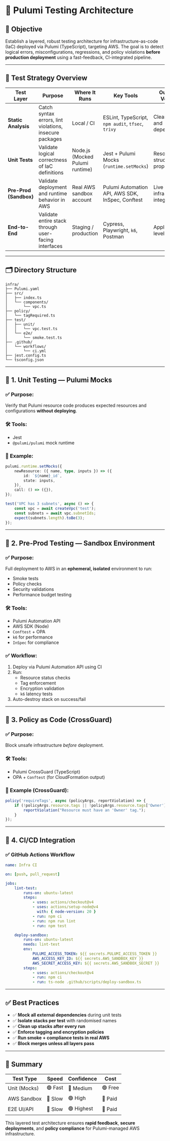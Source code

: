 # 🧪 Pulumi Testing Architecture

## 📌 Objective

Establish a layered, robust testing architecture for infrastructure-as-code (IaC) deployed via Pulumi (TypeScript), targeting AWS. The goal is to detect logical errors, misconfigurations, regressions, and policy violations **before production deployment** using a fast-feedback, CI-integrated pipeline.

---

## 🔖 Test Strategy Overview

| Test Layer             | Purpose                                                 | Where It Runs                   | Key Tools                                         | Outcome Verified                |
| ---------------------- | ------------------------------------------------------- | ------------------------------- | ------------------------------------------------- | ------------------------------- |
| **Static Analysis**    | Catch syntax errors, lint violations, insecure packages | Local / CI                      | ESLint, TypeScript, `npm audit`, `tfsec`, `trivy` | Clean code and dependencies     |
| **Unit Tests**         | Validate logical correctness of IaC definitions         | Node.js (Mocked Pulumi runtime) | Jest + Pulumi Mocks (`runtime.setMocks`)          | Resource structure & properties |
| **Pre-Prod (Sandbox)** | Validate deployment and runtime behavior in AWS         | Real AWS sandbox account        | Pulumi Automation API, AWS SDK, InSpec, Conftest  | Live infrastructure integrity   |
| **End-to-End**         | Validate entire stack through user-facing interfaces    | Staging / production            | Cypress, Playwright, `k6`, Postman                | Application-level SLOs          |

---

## 🗂 Directory Structure

```
infra/
├── Pulumi.yaml
├── src/
│   ├── index.ts
│   └── components/
│       └── vpc.ts
├── policy/
│   └── tagRequired.ts
├── test/
│   ├── unit/
│   │   └── vpc.test.ts
│   └── e2e/
│       └── smoke.test.ts
├── .github/
│   └── workflows/
│       └── ci.yml
├── jest.config.ts
└── tsconfig.json
```

---

## 🔬 1. Unit Testing — Pulumi Mocks

### ✅ Purpose:

Verify that Pulumi resource code produces expected resources and configurations **without deploying**.

### 🛠 Tools:

- Jest
- `@pulumi/pulumi` mock runtime

### 🧪 Example:

```ts
pulumi.runtime.setMocks({
    newResource: ({ name, type, inputs }) => ({
        id: `${name}_id`,
        state: inputs,
    }),
    call: () => ({}),
});

test('VPC has 3 subnets', async () => {
    const vpc = await createVpc('test');
    const subnets = await vpc.subnetIds;
    expect(subnets.length).toBe(3);
});
```

---

## 🧪 2. Pre-Prod Testing — Sandbox Environment

### ✅ Purpose:

Full deployment to AWS in an **ephemeral, isolated** environment to run:

- Smoke tests
- Policy checks
- Security validations
- Performance budget testing

### 🛠 Tools:

- Pulumi Automation API
- AWS SDK (Node)
- `Conftest` + OPA
- `k6` for performance
- `InSpec` for compliance

### ✅ Workflow:

1. Deploy via Pulumi Automation API using CI
2. Run:
    - Resource status checks
    - Tag enforcement
    - Encryption validation
    - `k6` latency tests
3. Auto-destroy stack on success/fail

---

## 🔐 3. Policy as Code (CrossGuard)

### ✅ Purpose:

Block unsafe infrastructure _before_ deployment.

### 🛠 Tools:

- Pulumi CrossGuard (TypeScript)
- OPA + `Conftest` (for CloudFormation output)

### 🧪 Example (CrossGuard):

```ts
policy('requireTags', async (policyArgs, reportViolation) => {
    if (!policyArgs.resource.tags || !policyArgs.resource.tags['Owner']) {
        reportViolation("Resource must have an 'Owner' tag.");
    }
});
```

---

## 🚦 4. CI/CD Integration

### ✅ GitHub Actions Workflow

```yaml
name: Infra CI

on: [push, pull_request]

jobs:
    lint-test:
        runs-on: ubuntu-latest
        steps:
            - uses: actions/checkout@v4
            - uses: actions/setup-node@v4
              with: { node-version: 20 }
            - run: npm ci
            - run: npm run lint
            - run: npm test

    deploy-sandbox:
        runs-on: ubuntu-latest
        needs: lint-test
        env:
            PULUMI_ACCESS_TOKEN: ${{ secrets.PULUMI_ACCESS_TOKEN }}
            AWS_ACCESS_KEY_ID: ${{ secrets.AWS_SANDBOX_KEY }}
            AWS_SECRET_ACCESS_KEY: ${{ secrets.AWS_SANDBOX_SECRET }}
        steps:
            - uses: actions/checkout@v4
            - run: npm ci
            - run: ts-node .github/scripts/deploy-sandbox.ts
```

---

## ✅ Best Practices

- ✅ **Mock all external dependencies** during unit tests
- ✅ **Isolate stacks per test** with randomised names
- ✅ **Clean up stacks after every run**
- ✅ **Enforce tagging and encryption policies**
- ✅ **Run smoke + compliance tests in real AWS**
- ✅ **Block merges unless all layers pass**

---

## 🏁 Summary

| Test Type    | Speed   | Confidence | Cost    |
| ------------ | ------- | ---------- | ------- |
| Unit (Mocks) | 🟢 Fast | 🔸 Medium  | 🟢 Free |
| AWS Sandbox  | 🔴 Slow | 🟢 High    | 🔴 Paid |
| E2E UI/API   | 🔴 Slow | 🟢 Highest | 🔴 Paid |

This layered test architecture ensures **rapid feedback**, **secure deployments**, and **policy compliance** for Pulumi-managed AWS infrastructure.
